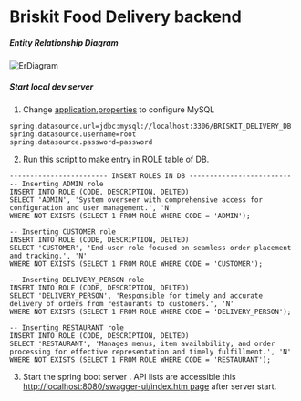 # Briskit Food Delivery backend 
##### Entity Relationship Diagram 

![ErDiagram](https://github.com/Aahmed-sdev/Food-delivery-backend/assets/155801161/bc7c295f-34fb-49a2-bcf0-44d0669a333b)

##### Start local dev server
1. Change [application.properties](src/main/resources/application.properties) to configure MySQL
``` server.port=8080
spring.datasource.url=jdbc:mysql://localhost:3306/BRISKIT_DELIVERY_DB
spring.datasource.username=root
spring.datasource.password=password
```
2. Run this script to make entry in ROLE table of DB.
```
------------------------ INSERT ROLES IN DB -------------------------
-- Inserting ADMIN role
INSERT INTO ROLE (CODE, DESCRIPTION, DELTED)
SELECT 'ADMIN', 'System overseer with comprehensive access for configuration and user management.', 'N'
WHERE NOT EXISTS (SELECT 1 FROM ROLE WHERE CODE = 'ADMIN');

-- Inserting CUSTOMER role
INSERT INTO ROLE (CODE, DESCRIPTION, DELTED)
SELECT 'CUSTOMER', 'End-user role focused on seamless order placement and tracking.', 'N'
WHERE NOT EXISTS (SELECT 1 FROM ROLE WHERE CODE = 'CUSTOMER');

-- Inserting DELIVERY_PERSON role
INSERT INTO ROLE (CODE, DESCRIPTION, DELTED)
SELECT 'DELIVERY_PERSON', 'Responsible for timely and accurate delivery of orders from restaurants to customers.', 'N'
WHERE NOT EXISTS (SELECT 1 FROM ROLE WHERE CODE = 'DELIVERY_PERSON');

-- Inserting RESTAURANT role
INSERT INTO ROLE (CODE, DESCRIPTION, DELTED)
SELECT 'RESTAURANT', 'Manages menus, item availability, and order processing for effective representation and timely fulfillment.', 'N'
WHERE NOT EXISTS (SELECT 1 FROM ROLE WHERE CODE = 'RESTAURANT');
```
3. Start the spring boot server . API lists are accessible this [http://localhost:8080/swagger-ui/index.htm page](http://localhost:8080/swagger-ui/index.html) after server start.

